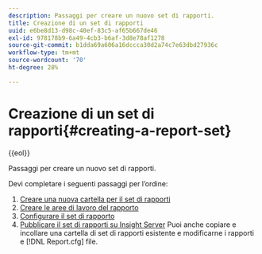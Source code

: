 ```yaml
---
description: Passaggi per creare un nuovo set di rapporti.
title: Creazione di un set di rapporti
uuid: e6be8d13-d98c-40ef-83c5-af65b667de46
exl-id: 978178b9-6a49-4cb3-b6af-3d8e78af1278
source-git-commit: b1dda69a606a16dccca30d2a74c7e63dbd27936c
workflow-type: tm+mt
source-wordcount: '70'
ht-degree: 28%

---
```


# Creazione di un set di rapporti{#creating-a-report-set}

{{eol}}

Passaggi per creare un nuovo set di rapporti.

Devi completare i seguenti passaggi per l’ordine:

1. [Creare una nuova cartella per il set di rapporti](../../../../home/c-rpt-oview/c-work-rpt-sets/t-create-rpt-set/t-new-fldr-rpt-set.md#task-9936b9c1f0624732a24087d8fa3f2617)
1. [Creare le aree di lavoro del rapporto](../../../../home/c-rpt-oview/c-work-rpt-sets/t-create-rpt-set/t-create-rpt-wrksp.md#task-993b616031904352acae13df6461e20b)
1. [Configurare il set di rapporto](../../../../home/c-rpt-oview/c-work-rpt-sets/t-create-rpt-set/t-config-rpt-set/t-config-rpt-set.md#task-cfb2fd0c28bc48c2acdd582fe0d670d0)
1. [Pubblicare il set di rapporti su Insight Server](../../../../home/c-rpt-oview/c-work-rpt-sets/t-create-rpt-set/t-pub-rpt-set.md#task-3fc45e02aa364b8d815a969b8adc2c27)
Puoi anche copiare e incollare una cartella di set di rapporti esistente e modificarne i rapporti e [!DNL Report.cfg] file.
